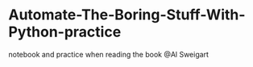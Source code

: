 # Automate-The-Boring-Stuff-With-Python-practice
notebook and practice when reading the book @Al Sweigart
